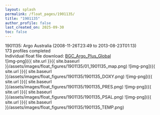 ```yaml
---
layout: splash
permalink: /float_pages/1901135/
title: "1901135"
author_profile: false
last_created_on: 2025-09-30
toc: false
---
```

 
1901135: Argo Australia (2008-11-26T23:49 to 2013-08-23T01:13)\
173 profiles completed\
Individual float file download: [BGC_Argo_Plus_Global](https://ftp.soest.hawaii.edu/bgc_argo_plus/Individual_Floats/outliers_removed/1901135_Sprof_processed.nc)\
![img-png]({{ site.url }}{{ site.baseurl }}/assets/images/float_figures/1901135/01_1901135_map.png)
![img-png]({{ site.url }}{{ site.baseurl }}/assets/images/float_figures/1901135/1901135_DOXY.png)
![img-png]({{ site.url }}{{ site.baseurl }}/assets/images/float_figures/1901135/1901135_PRES.png)
![img-png]({{ site.url }}{{ site.baseurl }}/assets/images/float_figures/1901135/1901135_PSAL.png)
![img-png]({{ site.url }}{{ site.baseurl }}/assets/images/float_figures/1901135/1901135_TEMP.png)
